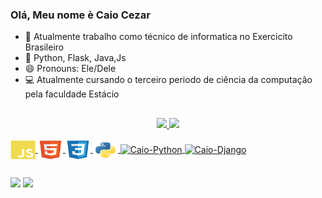 ### Olá, Meu nome è Caio Cezar

- 🔭 Atualmente trabalho como técnico de informatica no Exercicito Brasileiro
- 🌱 Python, Flask, Java,Js
- 😄 Pronouns: Ele/Dele
- :computer: Atualmente cursando o terceiro periodo de ciência da computação pela faculdade Estácio
##
<div align="center">
  <a href="https://github.com/caiocezarcosta">
  <img height="180em" src="https://github-readme-stats.vercel.app/api?username=caiocezarcosta&show_icons=true&theme=dracula&include_all_commits=true&count_private=true"/>
  <img height="180em" src="https://github-readme-stats.vercel.app/api/top-langs/?username=caiocezarcosta&layout=compact&langs_count=7&theme=dracula"/>
</div>
  

  
<div style="display: inline_block"><br>
  <img align="center" alt="Caio-Js" height="30" width="40" src="https://raw.githubusercontent.com/devicons/devicon/master/icons/javascript/javascript-plain.svg">
  <img align="center" alt="Caio-HTML" height="30" width="40" src="https://raw.githubusercontent.com/devicons/devicon/master/icons/html5/html5-original.svg">
  <img align="center" alt="Caio-CSS" height="30" width="40" src="https://raw.githubusercontent.com/devicons/devicon/master/icons/css3/css3-original.svg">
  <img align="center" alt="Caio-Python" height="30" width="40" src="https://raw.githubusercontent.com/devicons/devicon/master/icons/python/python-original.svg">
    <img align="center" alt="Caio-Python" height="30" width="40" src="https://cdn.jsdelivr.net/gh/devicons/devicon/icons/flask/flask-original.svg">

  <img align="center" alt="Caio-Django" height= "30" width= "40" src="https://cdn.jsdelivr.net/gh/devicons/devicon/icons/java/java-original.svg" />
</div>
  
  ##
  
 <div>
    <a href = "mailto:caiocezarrcosta@gmail.com"><img src="https://img.shields.io/badge/-Gmail-%23333?style=for-the-badge&logo=gmail&logoColor=white" target="_blank"></a>
  <a href="https://www.linkedin.com/in/caio-cezar-685906220/" target="_blank"><img src="https://img.shields.io/badge/-LinkedIn-%230077B5?style=for-the-badge&logo=linkedin&logoColor=white" target="_blank"></a> 
  </div>
